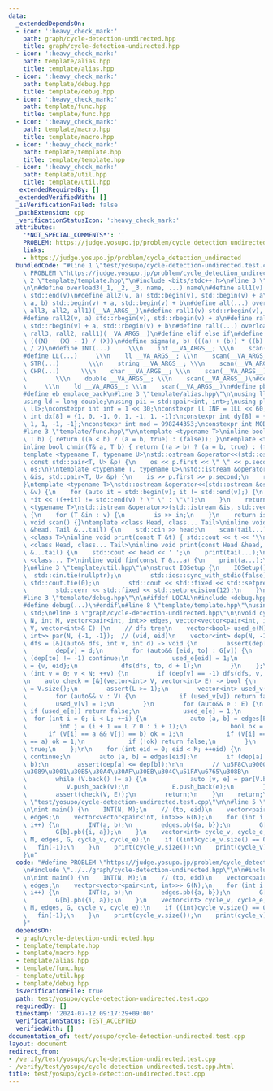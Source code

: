```yaml
---
data:
  _extendedDependsOn:
  - icon: ':heavy_check_mark:'
    path: graph/cycle-detection-undirected.hpp
    title: graph/cycle-detection-undirected.hpp
  - icon: ':heavy_check_mark:'
    path: template/alias.hpp
    title: template/alias.hpp
  - icon: ':heavy_check_mark:'
    path: template/debug.hpp
    title: template/debug.hpp
  - icon: ':heavy_check_mark:'
    path: template/func.hpp
    title: template/func.hpp
  - icon: ':heavy_check_mark:'
    path: template/macro.hpp
    title: template/macro.hpp
  - icon: ':heavy_check_mark:'
    path: template/template.hpp
    title: template/template.hpp
  - icon: ':heavy_check_mark:'
    path: template/util.hpp
    title: template/util.hpp
  _extendedRequiredBy: []
  _extendedVerifiedWith: []
  _isVerificationFailed: false
  _pathExtension: cpp
  _verificationStatusIcon: ':heavy_check_mark:'
  attributes:
    '*NOT_SPECIAL_COMMENTS*': ''
    PROBLEM: https://judge.yosupo.jp/problem/cycle_detection_undirected
    links:
    - https://judge.yosupo.jp/problem/cycle_detection_undirected
  bundledCode: "#line 1 \"test/yosupo/cycle-detection-undirected.test.cpp\"\n#define\
    \ PROBLEM \"https://judge.yosupo.jp/problem/cycle_detection_undirected\"\n#line\
    \ 2 \"template/template.hpp\"\n#include <bits/stdc++.h>\n#line 3 \"template/macro.hpp\"\
    \n\n#define overload3(_1, _2, _3, name, ...) name\n#define all1(v) std::begin(v),\
    \ std::end(v)\n#define all2(v, a) std::begin(v), std::begin(v) + a\n#define all3(v,\
    \ a, b) std::begin(v) + a, std::begin(v) + b\n#define all(...) overload3(__VA_ARGS__,\
    \ all3, all2, all1)(__VA_ARGS__)\n#define rall1(v) std::rbegin(v), std::rend(v)\n\
    #define rall2(v, a) std::rbegin(v), std::rbegin(v) + a\n#define rall3(v, a, b)\
    \ std::rbegin(v) + a, std::rbegin(v) + b\n#define rall(...) overload3(__VA_ARGS__,\
    \ rall3, rall2, rall1)(__VA_ARGS__)\n#define elif else if\n#define updiv(N, X)\
    \ (((N) + (X) - 1) / (X))\n#define sigma(a, b) (((a) + (b)) * ((b) - (a) + 1)\
    \ / 2)\n#define INT(...)     \\\n    int __VA_ARGS__; \\\n    scan(__VA_ARGS__)\n\
    #define LL(...)     \\\n    ll __VA_ARGS__; \\\n    scan(__VA_ARGS__)\n#define\
    \ STR(...)        \\\n    string __VA_ARGS__; \\\n    scan(__VA_ARGS__)\n#define\
    \ CHR(...)      \\\n    char __VA_ARGS__; \\\n    scan(__VA_ARGS__)\n#define DOU(...)\
    \        \\\n    double __VA_ARGS__; \\\n    scan(__VA_ARGS__)\n#define LD(...)\
    \     \\\n    ld __VA_ARGS__; \\\n    scan(__VA_ARGS__)\n#define pb push_back\n\
    #define eb emplace_back\n#line 3 \"template/alias.hpp\"\n\nusing ll = long long;\n\
    using ld = long double;\nusing pii = std::pair<int, int>;\nusing pll = std::pair<ll,\
    \ ll>;\nconstexpr int inf = 1 << 30;\nconstexpr ll INF = 1LL << 60;\nconstexpr\
    \ int dx[8] = {1, 0, -1, 0, 1, -1, 1, -1};\nconstexpr int dy[8] = {0, 1, 0, -1,\
    \ 1, 1, -1, -1};\nconstexpr int mod = 998244353;\nconstexpr int MOD = 1e9 + 7;\n\
    #line 3 \"template/func.hpp\"\n\ntemplate <typename T>\ninline bool chmax(T& a,\
    \ T b) { return ((a < b) ? (a = b, true) : (false)); }\ntemplate <typename T>\n\
    inline bool chmin(T& a, T b) { return ((a > b) ? (a = b, true) : (false)); }\n\
    template <typename T, typename U>\nstd::ostream &operator<<(std::ostream &os,\
    \ const std::pair<T, U> &p) {\n    os << p.first << \" \" << p.second;\n    return\
    \ os;\n}\ntemplate <typename T, typename U>\nstd::istream &operator>>(std::istream\
    \ &is, std::pair<T, U> &p) {\n    is >> p.first >> p.second;\n    return is;\n\
    }\ntemplate <typename T>\nstd::ostream &operator<<(std::ostream &os, const std::vector<T>\
    \ &v) {\n    for (auto it = std::begin(v); it != std::end(v);) {\n        os <<\
    \ *it << ((++it) != std::end(v) ? \" \" : \"\");\n    }\n    return os;\n}\ntemplate\
    \ <typename T>\nstd::istream &operator>>(std::istream &is, std::vector<T> &v)\
    \ {\n    for (T &in : v) {\n        is >> in;\n    }\n    return is;\n}\ninline\
    \ void scan() {}\ntemplate <class Head, class... Tail>\ninline void scan(Head\
    \ &head, Tail &...tail) {\n    std::cin >> head;\n    scan(tail...);\n}\ntemplate\
    \ <class T>\ninline void print(const T &t) { std::cout << t << '\\n'; }\ntemplate\
    \ <class Head, class... Tail>\ninline void print(const Head &head, const Tail\
    \ &...tail) {\n    std::cout << head << ' ';\n    print(tail...);\n}\ntemplate\
    \ <class... T>\ninline void fin(const T &...a) {\n    print(a...);\n    exit(0);\n\
    }\n#line 3 \"template/util.hpp\"\n\nstruct IOSetup {\n    IOSetup() {\n      \
    \  std::cin.tie(nullptr);\n        std::ios::sync_with_stdio(false);\n       \
    \ std::cout.tie(0);\n        std::cout << std::fixed << std::setprecision(12);\n\
    \        std::cerr << std::fixed << std::setprecision(12);\n    }\n} IOSetup;\n\
    #line 3 \"template/debug.hpp\"\n\n#ifdef LOCAL\n#include <debug.hpp>\n#else\n\
    #define debug(...)\n#endif\n#line 8 \"template/template.hpp\"\nusing namespace\
    \ std;\n#line 3 \"graph/cycle-detection-undirected.hpp\"\n\nvoid cycle_detection(int\
    \ N, int M, vector<pair<int, int>> edges, vector<vector<pair<int, int>>> G, vector<int>&\
    \ V, vector<int>& E) {\n    // dfs tree\n    vector<bool> used_e(M);\n    vector<pair<int,\
    \ int>> par(N, {-1, -1});  // (vid, eid)\n    vector<int> dep(N, -1);\n    auto\
    \ dfs = [&](auto& dfs, int v, int d) -> void {\n        assert(dep[v] == -1);\n\
    \        dep[v] = d;\n        for (auto&& [eid, to] : G[v]) {\n            if\
    \ (dep[to] != -1) continue;\n            used_e[eid] = 1;\n            par[to]\
    \ = {v, eid};\n            dfs(dfs, to, d + 1);\n        }\n    };\n\n    for\
    \ (int v = 0; v < N; ++v) {\n        if (dep[v] == -1) dfs(dfs, v, 0);\n    }\n\
    \n    auto check = [&](vector<int> V, vector<int> E) -> bool {\n        int L\
    \ = V.size();\n        assert(L >= 1);\n        vector<int> used_v(N), used_e(M);\n\
    \        for (auto&& v : V) {\n            if (used_v[v]) return false;\n    \
    \        used_v[v] = 1;\n        }\n        for (auto&& e : E) {\n           \
    \ if (used_e[e]) return false;\n            used_e[e] = 1;\n        }\n      \
    \  for (int i = 0; i < L; ++i) {\n            auto [a, b] = edges[E[i]];\n   \
    \         int j = (i + 1 == L ? 0 : i + 1);\n            bool ok = 0;\n      \
    \      if (V[i] == a && V[j] == b) ok = 1;\n            if (V[i] == b && V[j]\
    \ == a) ok = 1;\n            if (!ok) return false;\n        }\n        return\
    \ true;\n    };\n\n    for (int eid = 0; eid < M; ++eid) {\n        if (used_e[eid])\
    \ continue;\n        auto [a, b] = edges[eid];\n        if (dep[a] > dep[b]) swap(a,\
    \ b);\n        assert(dep[a] <= dep[b]);\n\n        // \u5F8C\u9000\u8FBA e \u304B\
    \u3089\u3001\u30B5\u30A4\u30AF\u30EB\u304C\u51FA\u6765\u308B\n        V = {b};\n\
    \        while (V.back() != a) {\n            auto [v, e] = par[V.back()];\n \
    \           V.push_back(v);\n            E.push_back(e);\n        }\n        E.push_back(eid);\n\
    \        assert(check(V, E));\n        return;\n    }\n    return;\n}\n#line 3\
    \ \"test/yosupo/cycle-detection-undirected.test.cpp\"\n\n#line 5 \"test/yosupo/cycle-detection-undirected.test.cpp\"\
    \n\nint main() {\n    INT(N, M);\n    // (to, eid)\n    vector<pair<int, int>>\
    \ edges;\n    vector<vector<pair<int, int>>> G(N);\n    for (int i = 0; i < M;\
    \ i++) {\n        INT(a, b);\n        edges.pb({a, b});\n        G[a].pb({i, b});\n\
    \        G[b].pb({i, a});\n    }\n    vector<int> cycle_v, cycle_e;\n    cycle_detection(N,\
    \ M, edges, G, cycle_v, cycle_e);\n    if ((int)cycle_v.size() == 0) {\n     \
    \   fin(-1);\n    }\n    print(cycle_v.size());\n    print(cycle_v);\n    print(cycle_e);\n\
    }\n"
  code: "#define PROBLEM \"https://judge.yosupo.jp/problem/cycle_detection_undirected\"\
    \n#include \"../../graph/cycle-detection-undirected.hpp\"\n\n#include \"../../template/template.hpp\"\
    \n\nint main() {\n    INT(N, M);\n    // (to, eid)\n    vector<pair<int, int>>\
    \ edges;\n    vector<vector<pair<int, int>>> G(N);\n    for (int i = 0; i < M;\
    \ i++) {\n        INT(a, b);\n        edges.pb({a, b});\n        G[a].pb({i, b});\n\
    \        G[b].pb({i, a});\n    }\n    vector<int> cycle_v, cycle_e;\n    cycle_detection(N,\
    \ M, edges, G, cycle_v, cycle_e);\n    if ((int)cycle_v.size() == 0) {\n     \
    \   fin(-1);\n    }\n    print(cycle_v.size());\n    print(cycle_v);\n    print(cycle_e);\n\
    }"
  dependsOn:
  - graph/cycle-detection-undirected.hpp
  - template/template.hpp
  - template/macro.hpp
  - template/alias.hpp
  - template/func.hpp
  - template/util.hpp
  - template/debug.hpp
  isVerificationFile: true
  path: test/yosupo/cycle-detection-undirected.test.cpp
  requiredBy: []
  timestamp: '2024-07-12 09:17:29+09:00'
  verificationStatus: TEST_ACCEPTED
  verifiedWith: []
documentation_of: test/yosupo/cycle-detection-undirected.test.cpp
layout: document
redirect_from:
- /verify/test/yosupo/cycle-detection-undirected.test.cpp
- /verify/test/yosupo/cycle-detection-undirected.test.cpp.html
title: test/yosupo/cycle-detection-undirected.test.cpp
---
```

